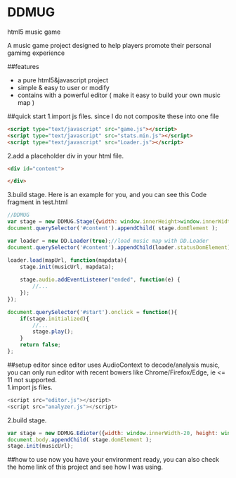 # DDMUG
html5 music game

A music game project designed to help players promote their personal gamimg experience

##features
 - a pure html5&javascript project
 - simple & easy to user or modify
 - contains with a powerful editor ( make it easy to build your own music map )

##quick start
1.import js files. since I do not composite these into one file 
```html
<script type="text/javascript" src="game.js"></script>
<script type="text/javascript" src="stats.min.js"></script>
<script type="text/javascript" src="Loader.js"></script>
```
2.add a placeholder div in your html file.
```html
<div id="content">

</div>
```
3.build stage. Here is an example for you, and you can see this Code fragment in test.html
```javascript
//DDMUG
var stage = new DDMUG.Stage({width: window.innerHeight>window.innerWidth?window.innerWidth-5:600, height: window.innerHeight-5});
document.querySelector('#content').appendChild( stage.domElement );

var loader = new DD.Loader(true);//load music map with DD.Loader
document.querySelector('#content').appendChild(loader.statusDomElement);

loader.load(mapUrl, function(mapdata){
	stage.init(musicUrl, mapdata);
	
	stage.audio.addEventListener("ended", function(e) {
		//... 
	});
});

document.querySelector('#start').onclick = function(){
	if(stage.initialized){
		//...
		stage.play();
	}
	return false;
};
```
##setup editor
since editor uses AudioContext to decode/analysis music, you can only run editor with recent bowers like Chrome/Firefox/Edge, ie <= 11 not supported.<br>
1.import js files.
```javascript
<script src="editor.js"></script>
<script src="analyzer.js"></script>
```
2.build stage.
```javascript
var stage = new DDMUG.Edioter({width: window.innerWidth-20, height: window.innerHeight-40});
document.body.appendChild( stage.domElement );
stage.init(musicUrl);
```
##how to use
now you have your environment ready, you can also check the home link of this project and see how I was using.
